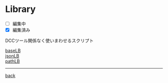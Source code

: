 # Library
- [ ] 編集中
- [x] 編集済み

DCCツール関係なく使いまわせるスクリプト

[baseLB](./_document/baseLB.md)  
[jsonLB](./_document/jsonLB.md)  
[pathLB](./_document/pathLB.md)

---
[back](../README.md)
